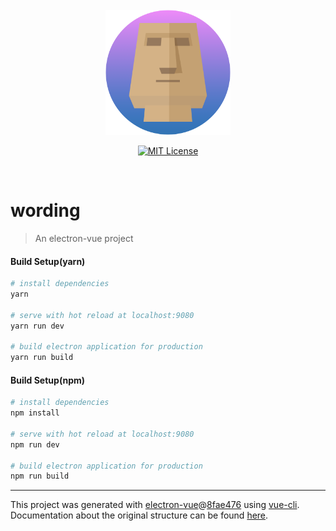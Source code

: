 

<div align="center">
<br>
<img width="200" src="https://github.com/Tatsumi0000/Wording/blob/develop/icons/AppIcon.png" alt="electron-vue">
<br>
  
  [![MIT License](http://img.shields.io/badge/license-MIT-blue.svg?style=flat)](LICENSE)
  
<br>
</div>

# wording

> An electron-vue project


#### Build Setup(yarn)

``` bash
# install dependencies
yarn

# serve with hot reload at localhost:9080
yarn run dev

# build electron application for production
yarn run build


```

#### Build Setup(npm)

``` bash
# install dependencies
npm install

# serve with hot reload at localhost:9080
npm run dev

# build electron application for production
npm run build


```

---

This project was generated with [electron-vue](https://github.com/SimulatedGREG/electron-vue)@[8fae476](https://github.com/SimulatedGREG/electron-vue/tree/8fae4763e9d225d3691b627e83b9e09b56f6c935) using [vue-cli](https://github.com/vuejs/vue-cli). Documentation about the original structure can be found [here](https://simulatedgreg.gitbooks.io/electron-vue/content/index.html).
